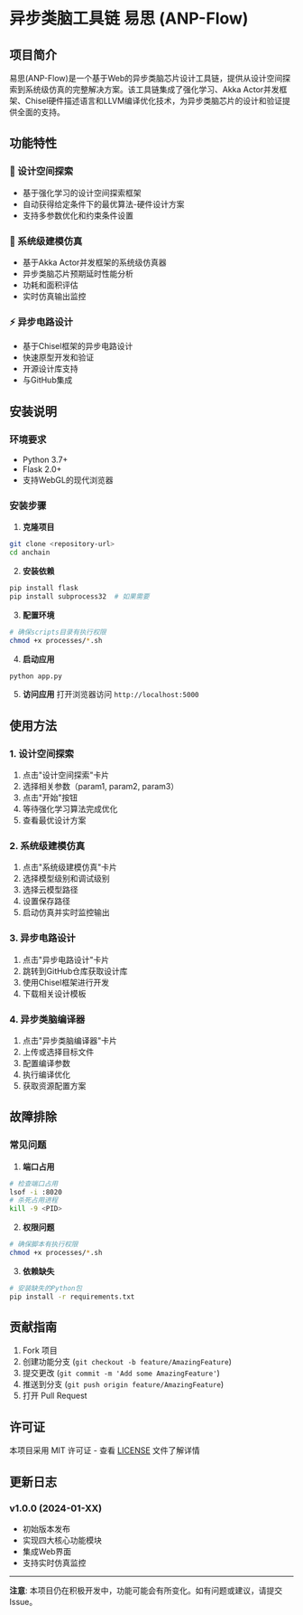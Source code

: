 # 异步类脑工具链 易思 (ANP-Flow)

## 项目简介

易思(ANP-Flow)是一个基于Web的异步类脑芯片设计工具链，提供从设计空间探索到系统级仿真的完整解决方案。该工具链集成了强化学习、Akka Actor并发框架、Chisel硬件描述语言和LLVM编译优化技术，为异步类脑芯片的设计和验证提供全面的支持。



## 功能特性

### 🧠 设计空间探索
- 基于强化学习的设计空间探索框架
- 自动获得给定条件下的最优算法-硬件设计方案
- 支持多参数优化和约束条件设置

### 🔬 系统级建模仿真
- 基于Akka Actor并发框架的系统级仿真器
- 异步类脑芯片预期延时性能分析
- 功耗和面积评估
- 实时仿真输出监控

### ⚡ 异步电路设计
- 基于Chisel框架的异步电路设计
- 快速原型开发和验证
- 开源设计库支持
- 与GitHub集成

## 安装说明

### 环境要求
- Python 3.7+
- Flask 2.0+
- 支持WebGL的现代浏览器

### 安装步骤

1. **克隆项目**
```bash
git clone <repository-url>
cd anchain
```

2. **安装依赖**
```bash
pip install flask
pip install subprocess32  # 如果需要
```

3. **配置环境**
```bash
# 确保scripts目录有执行权限
chmod +x processes/*.sh
```

4. **启动应用**
```bash
python app.py
```

5. **访问应用**
打开浏览器访问 `http://localhost:5000`

## 使用方法

### 1. 设计空间探索
1. 点击"设计空间探索"卡片
2. 选择相关参数（param1, param2, param3）
3. 点击"开始"按钮
4. 等待强化学习算法完成优化
5. 查看最优设计方案

### 2. 系统级建模仿真
1. 点击"系统级建模仿真"卡片
2. 选择模型级别和调试级别
3. 选择云模型路径
4. 设置保存路径
5. 启动仿真并实时监控输出

### 3. 异步电路设计
1. 点击"异步电路设计"卡片
2. 跳转到GitHub仓库获取设计库
3. 使用Chisel框架进行开发
4. 下载相关设计模板

### 4. 异步类脑编译器
1. 点击"异步类脑编译器"卡片
2. 上传或选择目标文件
3. 配置编译参数
4. 执行编译优化
5. 获取资源配置方案

## 故障排除

### 常见问题

1. **端口占用**
```bash
# 检查端口占用
lsof -i :8020
# 杀死占用进程
kill -9 <PID>
```

2. **权限问题**
```bash
# 确保脚本有执行权限
chmod +x processes/*.sh
```

3. **依赖缺失**
```bash
# 安装缺失的Python包
pip install -r requirements.txt
```

## 贡献指南

1. Fork 项目
2. 创建功能分支 (`git checkout -b feature/AmazingFeature`)
3. 提交更改 (`git commit -m 'Add some AmazingFeature'`)
4. 推送到分支 (`git push origin feature/AmazingFeature`)
5. 打开 Pull Request

## 许可证

本项目采用 MIT 许可证 - 查看 [LICENSE](LICENSE) 文件了解详情

## 更新日志

### v1.0.0 (2024-01-XX)
- 初始版本发布
- 实现四大核心功能模块
- 集成Web界面
- 支持实时仿真监控

---

**注意**: 本项目仍在积极开发中，功能可能会有所变化。如有问题或建议，请提交Issue。
